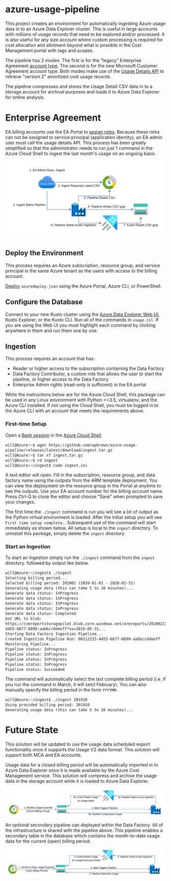 # azure-usage-pipeline

This project creates an environment for automatically ingesting Azure usage data in to an Azure Data Explorer cluster. This is useful in large accounts with millions of usage records that need to be explored and/or processed. It is also useful for any size account where custom processing is required for cost allocation and allotment beyond what is possible in the Cost Management portal with tags and scopes.

The pipeline has 2 modes. The first is for the "legacy" Enterprise Agreement [account type](https://docs.microsoft.com/en-us/azure/cost-management-billing/cost-management-billing-overview#billing-accounts). The second is for the new Microsoft Customer Agreement account type. Both modes make use of the [Usage Details API](https://docs.microsoft.com/en-us/azure/cost-management-billing/manage/consumption-api-overview#usage-details-api) to retrieve "version 2" amortized cost usage records.

The pipeline compresses and stores the Usage Detail CSV data in to a storage account for archival purposes and loads it to Azure Data Explorer for online analysis.

# Enterprise Agreement

EA billing accounts use the EA Portal to [assign roles](https://docs.microsoft.com/en-us/azure/cost-management-billing/manage/ea-portal-get-started#enterprise-user-roles). Because these roles can not be assigned to service principal (application identity), an EA admin user must call the usage details API. This process has been greatly simplified so that the administrator needs to run just 1 command in the Azure Cloud Shell to ingest the last month's usage on an ongoing basis.

![img](docs/images/ea-flow.svg)

## Deploy the Environment

This process requires an Azure subscription, resource group, and service principal in the same Azure tenant as the users with access to the billing account. 

[Deploy](https://portal.azure.com/#create/Microsoft.Template/uri/https%3A%2F%2Fraw.githubusercontent.com%2Fwpbrown%2Fazure-usage-pipeline%2Fmaster%2Fazuredeploy.json) `azuredeploy.json` using the Azure Portal, Azure CLI, or PowerShell.

## Configure the Database

Connect to your new Kusto cluster using the [Azure Data Explorer Web UI](https://dataexplorer.azure.com/), Kusto Explorer, or the Kusto CLI. Run all of the commands in `usage.csl`. If you are using the Web UI you must highlight each command by clicking anywhere in them and run them one by one.

## Ingestion

This process requires an account that has:

 * Reader or higher access to the subscription containing the Data Factory
 * Data Factory Contributor, a custom role that allows the user to start the pipeline, or higher access to the Data Factory
 * Enterprise Admin rights (read-only is sufficient) in the EA portal

While the instructions below are for the Azure Cloud Shell, this package can be used in any Linux environment with Python >=3.5, virtualenv, and the Azure CLI installed. If not using the Cloud Shell, you must be logged in to the Azure CLI with an account that meets the requirements above.

### First-time Setup

Open a [Bash session](https://docs.microsoft.com/en-us/azure/cloud-shell/quickstart) in the [Azure Cloud Shell](https://docs.microsoft.com/en-us/azure/cloud-shell/overview).

```shell
will@Azure:~$ wget https://github.com/wpbrown/azure-usage-pipeline/releases/latest/download/ingest.tar.gz
will@Azure:~$ tar xf ingest.tar.gz
will@Azure:~$ cd ingest
will@Azure:~/ingest$ code ingest.ini
```

A text editor will open. Fill in the subscription, resource group, and data factory name using the outputs from the ARM template deployment. You can view the deployment on the resource group in the Portal at anytime to see the outputs. Use your EA account number for the billing account name. Press Ctrl-Q to close the editor and choose "Save" when prompted to save your changes.

The first time the `./ingest` command is run you will see a lot of output as the Python virtual environment is loaded. After the initial setup you will see `First time setup complete.`. Subsequent use of the command will start immediately as shown below. All setup is local to the `ingest` directory. To uninstall this package, simply delete the `ingest` directory.

### Start an Ingestion

To start an ingestion simply run the `./ingest` command from the `ingest` directory.  followed by output like below.

```shell
will@Azure:~/ingest$ ./ingest
Selecting billing period...
Selected billing period: 202001 (2020-01-01 - 2020-01-31)
Generating usage data (this can take 5 to 10 minutes)...
Generate data status: InProgress
Generate data status: InProgress
Generate data status: InProgress
Generate data status: InProgress
Generate data status: Completed
Got URL to blob: https://ccmreportstoragepilot.blob.core.windows.net/armreports/20200213/00112233-4455-6677-8899-aabbccddeeff?sv=2016-05-31...
Starting Data Factory Ingestion Pipeline...
Created Ingestion Pipeline Run: 00112233-4455-6677-8899-aabbccddeeff
Monitoring Pipeline...
Pipeline status: InProgress
Pipeline status: InProgress
Pipeline status: InProgress
Pipeline status: InProgress
Pipeline status: Succeeded
```

The command will automatically select the last complete billing period (i.e. if you run the command in March, it will selct February). You can also manually specify the billing period in the form `YYYYMM`.

```shell
will@Azure:~/ingest$ ./ingest 201910                       
Using provided billing period: 201910                      
Generating usage data (this can take 5 to 10 minutes)...   
```

# Future State

This solution will be updated to use the usage data scheduled export functionality once it supports the Usage V2 data format. This solution will support both MCA and EA accounts.

Usage data for a closed billing period will be automatically imported in to Azure Data Explorer once it is made available by the Azure Cost Management service. This solution will compress and archive the usage data in the storage account while it is loaded to Azure Data Explorer.

![img](docs/images/export-flow.svg)

An optional secondary pipeline can deployed within the Data Factory. All of the infrastructure is shared with the pipeline above. This pipeline enables a secondary table in the database which contains the month-to-date usage data for the current (open) billing period.

![img](docs/images/export-flow-pre.svg)